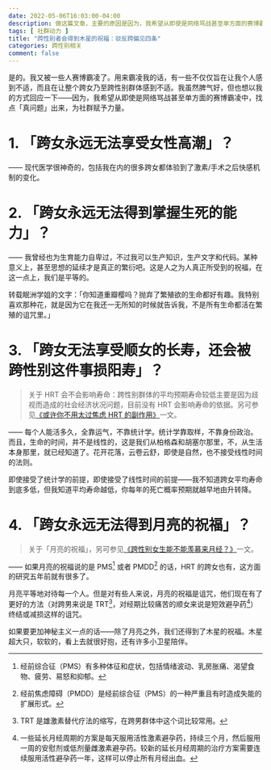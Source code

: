 ```yaml
---
date: 2022-05-06T16:03:00-04:00
description: 做这篇文章，主要的原因是因为，我希望从即使是网络骂战甚至单方面的赛博霸凌中，找点「真问题」出来。
tags: [ 社群动力 ]
title: "跨性别者会得到木星的祝福：驳反跨偏见四条"
categories: 跨性别相关
comment: false
---
```


是的。我又被一些人赛博霸凌了。用来霸凌我的话，有一些不仅仅旨在让我个人感到不适，而且在让整个跨女乃至跨性别群体感到不适。我虽然脾气好，但也想以我的方式回应一下——因为，我希望从即使是网络骂战甚至单方面的赛博霸凌中，找点「真问题」出来，为社群赋予力量。

# 1. 「跨女永远无法享受女性高潮」？

—— 现代医学很神奇的，包括我在内的很多跨女都体验到了激素/手术之后快感机制的变化。

# 2. 「跨女永远无法得到掌握生死的能力」？

—— 我曾经也为生育能力自卑过，不过我可以生产知识，生产文字和代码。某种意义上，甚至思想的延续才是真正的繁衍吧。这是人之为人真正所受到的祝福，在这一点上，我们是平等的。

转载眠洲学姐的文字：「你知道重瓣樱吗？抛弃了繁殖欲的生命都好有趣。我特别喜欢那种花，就是因为它在我还一无所知的时候就告诉我，不是所有生命都活在繁殖的诅咒里。」

# 3. 「跨女无法享受顺女的长寿，还会被跨性别这件事损阳寿」？

> 关于 HRT 会不会影响寿命：跨性别群体的平均预期寿命较低主要是因为歧视而造成的社会经济状况问题，目前没有 HRT 会影响寿命的依据。另可参见[《或许你不用太过焦虑 HRT 的副作用》](../hrt/)一文。

—— 每个人能活多久，全靠运气，不靠统计学。统计学靠取样，不靠身份政治。而且，生命的时间，并不是线性的，这是我们从柏格森和胡塞尔那里，不，从生活本身那里，就已经知道了。花开花落，云卷云舒，即使是自然，也不接受线性时间的法则。

即使接受了统计学的前提，即使接受了线性时间的前提——我不知道跨女平均寿命到底多低，但我知道平均寿命越低，你每年的死亡概率预期就越早地由升转降。

# 4. 「跨女永远无法得到月亮的祝福」？

> 关于「月亮的祝福」，另可参见[《跨性别女生能不能羡慕来月经？》](../period/)一文。

—— 如果月亮的祝福说的是 PMS[^1] 或者 PMDD[^2] 的话，HRT 的跨女也有，这方面的研究五年前就有很多了。

月亮平等地对待每一个人。但是对有些人来说，月亮的祝福是诅咒，他们现在有了更好的方法（对跨男来说是 TRT[^3]，对经期比较痛苦的顺女来说是短效避孕药[^4]）终结或减损这样的诅咒。

如果要更加神秘主义一点的话——除了月亮之外，我们还得到了木星的祝福。木星超大只，软软的，看上去就很好抱，还有许多小卫星陪伴。

[^1]: 经前综合征（PMS）有多种体征和症状，包括情绪波动、乳房胀痛、渴望食物、疲劳、易怒和抑郁。

[^2]: 经前焦虑障碍（PMDD）是经前综合征（PMS）的一种严重且有时造成失能的扩展形式。

[^3]: TRT 是雄激素替代疗法的缩写，在跨男群体中这个词比较常用。

[^4]: 一些延长月经周期的方案是每天服用活性激素避孕药，持续三个月，然后服用一周的安慰剂或低剂量雌激素避孕药。较新的延长月经周期的治疗方案需要连续服用活性避孕药一年，这样可以停止所有月经出血。